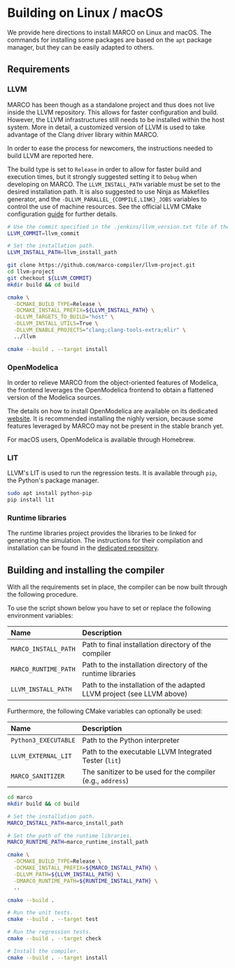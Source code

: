 # Building on Linux / macOS
We provide here directions to install MARCO on Linux and macOS.
The commands for installing some packages are based on the `apt` package manager, but they can be easily adapted to others.

## Requirements
### LLVM
MARCO has been though as a standalone project and thus does not live inside the LLVM repository.
This allows for faster configuration and build.
However, the LLVM infrastructures still needs to be installed within the host system.
More in detail, a customized version of LLVM is used to take advantage of the Clang driver library within MARCO.

In order to ease the process for newcomers, the instructions needed to build LLVM are reported here.

The build type is set to `Release` in order to allow for faster build and execution times, but it strongly suggested setting it to `Debug` when developing on MARCO.
The `LLVM_INSTALL_PATH` variable must be set to the desired installation path.
It is also suggested to use Ninja as Makefiles generator, and the `-DLLVM_PARALLEL_{COMPILE,LINK}_JOBS` variables to control the use of machine resources.
See the official LLVM CMake configuration [guide](https://llvm.org/docs/CMake.html) for further details.

```bash
# Use the commit specified in the .jenkins/llvm_version.txt file of the MARCO repository.
LLVM_COMMIT=llvm_commit

# Set the installation path.
LLVM_INSTALL_PATH=llvm_install_path

git clone https://github.com/marco-compiler/llvm-project.git
cd llvm-project
git checkout ${LLVM_COMMIT}
mkdir build && cd build

cmake \
  -DCMAKE_BUILD_TYPE=Release \
  -DCMAKE_INSTALL_PREFIX=${LLVM_INSTALL_PATH} \
  -DLLVM_TARGETS_TO_BUILD="host" \
  -DLLVM_INSTALL_UTILS=True \
  -DLLVM_ENABLE_PROJECTS="clang;clang-tools-extra;mlir" \
  ../llvm

cmake --build . --target install
```

### OpenModelica
In order to relieve MARCO from the object-oriented features of Modelica, the frontend leverages the OpenModelica frontend to obtain a flattened version of the Modelica sources.

The details on how to install OpenModelica are available on its dedicated [website](https://openmodelica.org/).
It is recommended installing the nighly version, because some features leveraged by MARCO may not be present in the stable branch yet.

For macOS users, OpenModelica is available through Homebrew.

### LIT
LLVM's LIT is used to run the regression tests.
It is available through `pip`, the Python's package manager.

```bash
sudo apt install python-pip
pip install lit
```

### Runtime libraries
The runtime libraries project provides the libraries to be linked for generating the simulation.
The instructions for their compilation and installation can be found in the [dedicated repository](https://github.com/marco-compiler/marco-runtime).

## Building and installing the compiler
With all the requirements set in place, the compiler can be now built through the following procedure.

To use the script shown below you have to set or replace the following environment variables:

| Name                 | Description                                                           |
|:---------------------|:----------------------------------------------------------------------|
| `MARCO_INSTALL_PATH` | Path to final installation directory of the compiler                  |
| `MARCO_RUNTIME_PATH` | Path to the installation directory of the runtime libraries           |
| `LLVM_INSTALL_PATH`  | Path to the installation of the adapted LLVM project (see LLVM above) |

Furthermore, the following CMake variables can optionally be used:

| Name                 | Description                                                 |
|:---------------------|:------------------------------------------------------------|
| `Python3_EXECUTABLE` | Path to the Python interpreter                              |
| `LLVM_EXTERNAL_LIT`  | Path to the executable LLVM Integrated Tester (`lit`)       |
| `MARCO_SANITIZER`    | The sanitizer to be used for the compiler (e.g., `address`) |

```bash
cd marco
mkdir build && cd build

# Set the installation path.
MARCO_INSTALL_PATH=marco_install_path

# Set the path of the runtime libraries.
MARCO_RUNTIME_PATH=marco_runtime_install_path

cmake \
  -DCMAKE_BUILD_TYPE=Release \
  -DCMAKE_INSTALL_PREFIX=${MARCO_INSTALL_PATH} \
  -DLLVM_PATH=${LLVM_INSTALL_PATH} \
  -DMARCO_RUNTIME_PATH=${RUNTIME_INSTALL_PATH} \
  ..

cmake --build .

# Run the unit tests.
cmake --build . --target test

# Run the regression tests.
cmake --build . --target check

# Install the compiler.
cmake --build . --target install
```

